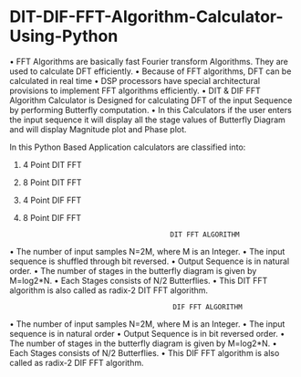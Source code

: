 # DIT-DIF-FFT-Algorithm-Calculator-Using-Python

•	FFT Algorithms are basically fast Fourier transform Algorithms. They are used to calculate DFT efficiently.
•	Because of FFT algorithms, DFT can be calculated in real time
•	DSP processors have special architectural provisions to implement FFT algorithms efficiently.
•	DIT & DIF FFT Algorithm Calculator is Designed for calculating DFT of the input Sequence by performing Butterfly computation.
•	In this Calculators if the user enters the input sequence it will display all the stage values of Butterfly Diagram and will display Magnitude plot and Phase plot.

In this Python Based Application calculators are classified into:
1.	4 Point DIT FFT
2.	8 Point DIT FFT
3.	4 Point DIF FFT
4.	8 Point DIF FFT

                                            DIT FFT ALGORITHM
•	The number of input samples N=2M, where M is an Integer.
•	The input sequence is shuffled through bit reversed.
•	Output Sequence is in natural order.
•	The number of stages in the butterfly diagram is given by M=log2*N.
•	Each Stages consists of N/2 Butterflies.
•	This DIT FFT algorithm is also called as radix-2 DIT FFT algorithm.
                                          
                                            DIF FFT ALGORITHM 
•	The number of input samples N=2M, where M is an Integer.
•	The input sequence is in natural order
•	 Output Sequence is in bit reversed order.
•	The number of stages in the butterfly diagram is given by M=log2*N.
•	Each Stages consists of N/2 Butterflies.
•	This DIF FFT algorithm is also called as radix-2 DIF FFT algorithm.
